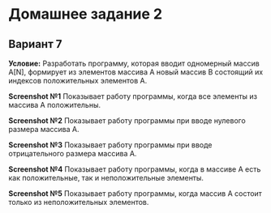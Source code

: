 # Домашнее задание 2
## Вариант 7
**Условие:** Разработать программу, которая вводит одномерный массив A[N], формирует из элементов массива A новый массив B состоящий их индексов положительных элементов A.

**Screenshot №1** Показывает работу программы, когда все элементы из массива А положительны.

**Screenshot №2** Показывает работу программы при вводе нулевого размера массива А.

**Screenshot №3** Показывает работу программы при вводе отрицательного размера массива А.

**Screenshot №4** Показывает работу программы, когда в массиве А есть как положительные, так и неположительные элементы.

**Screenshot №5** Показывает работу программы, когда массив А состоит только из неположительных элементов.
